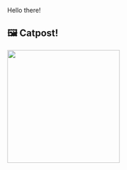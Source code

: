Hello there!



## 🖼️ Catpost!

<sub>
    <img src="https://cdn2.thecatapi.com/images/c5u.jpg" height="256">
</sub>

